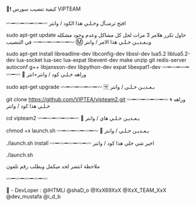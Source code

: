 🤖❗️ كيفية تنصيب سورس VIPTEAM

〰➖〰➖〰➖〰➖〰 افتح ترمنـآل وخـلـي هذا الكود / وانتر

sudo apt-get update حاول تكرر هلامر 3 مرات لحل كل مشاكل وعدم وجود مشكله في التنصيب 〰➖〰➖〰➖〰➖〰 Ⓜ️ وبـعـديـن خـلـي هذا الامر / وانتر

sudo apt-get install libreadline-dev libconfig-dev libssl-dev lua5.2 liblua5.2-dev lua-socket lua-sec lua-expat libevent-dev make unzip git redis-server autoconf g++ libjansson-dev libpython-dev expat libexpat1-dev 〰➖〰➖〰➖〰➖〰 🏧 وراهه خـلـي كود / وانتر+انتر

sudo apt-get upgrade 〰➖〰➖〰➖〰➖〰 🈂 بـعـديـن خـلـي / وانتر

git clone https://github.com/VIPTEA/vipteam2.git 〰➖〰➖〰➖〰➖〰 🌀 وراهه خـلـي هذا كود / وانتر

cd vipteam2 〰➖〰➖〰➖〰➖〰 💠 بـعـديـن خـلـي هاي / وانتر

chmod +x launch.sh 〰➖〰➖〰➖〰➖〰 🛄 بـعـديـن خـلـي / وانتر

./launch.sh install 〰➖〰➖〰➖〰➖〰 اخير شي خلي هذا كود / وانتر

./launch.sh

ملاحظة انتضر لحد ميكمل ويطلب رقم تلفون

〰➖〰➖〰➖〰➖〰

🚁 - DevLoper : @lHTMLl @shaD_o @XxX69XxX @XxX_TEAM_XxX @dev_mustafa @i_d_b
